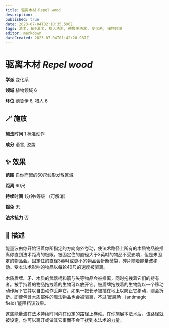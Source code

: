 ```yaml
---
title: 驱离木材 Repel wood
description: 
published: true
date: 2023-07-04T02:10:35.596Z
tags: 法术, 6环法术, 猎人法术, 德鲁伊法术, 变化系, 植物领域
editor: markdown
dateCreated: 2023-07-04T01:42:20.987Z
---
```


# **驱离木材** *Repel wood*

**学派** 变化系 

**领域** 植物领域 6

**环位** 德鲁伊 6, 猎人 6

## 🪄 施放

**施法时间** 1 标准动作

**成分** 语言, 姿势

## ✨ 效果  

**范围** 自你而起的60尺线形发散区域

**距离** 60尺  

**持续时间** 1分钟/等级 （可解消） 

**豁免** 无

**法术抗力** 否

## 📖 描述

能量波由你开始沿着你所指定的方向向外卷动，使法术路径上所有的木质物品被推离你直到法术距离的极限。被固定住的直径大于3英吋的物品不受影响，但是未固定的物品会。固定住的直径3英吋或更小的物品会折断破裂，碎片随着能量波移动。受本法术影响的物品以每轮40尺的速度被驱离。

木质盾牌、矛、木质的武器柄和箭与矢等物品会被推离，同时拖拽着它们的持有者。被手持着的物品拖拽着的生物可以放开它。被盾牌拖拽着的生物能以一个移动动作解下它并以自由动作丢弃它。如果一把长矛被插在地上以防止它移动，则会折断。即使包含木质部件的魔法物品也会被驱离，不过‘反魔场 （antimagic field）’能阻挡该效果。

这些能量波在法术持续时间内在设定的路径上卷动。在你施展本法术后，该路径就被设定，你可以离开或做其它事而不会干扰到本法术的力量。
    